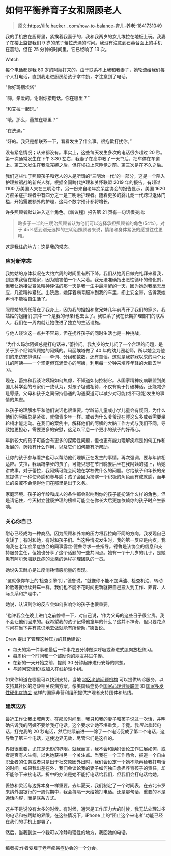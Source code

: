 # 如何平衡养育子女和照顾老人

> 原文:[https://life hacker . com/how-to-balance-育儿-养老-1841731049](https://lifehacker.com/how-to-balance-parenting-and-elderly-caregiving-1841731049)

我的手机放在厨房里，紧挨着我妻子的，我和我两岁的女儿埃拉在地板上玩。我妻子在楼上监督我们 9 岁的孩子蕾拉洗澡的时间。我没有注意到石英台面上的手机在震动，但在 25 分钟的时间里，它已经响了 13 次。

Watch

每个电话都是我 80 岁的阿姨打来的。由于联系不上我和我妻子，她轮流给我们每个人打电话，直到我走进厨房给孩子拿牛奶，才注意到了电话。

"你好玛丽埃塔"

“嗨，亲爱的。谢谢你接电话。你在哪里？”

“和艾拉一起玩。”

“哦。那么，蕾拉在哪里？”

“在洗澡。”

“好的。我只是想联系一下，看看发生了什么事。很抱歉打扰你。”

没有紧急情况；从来都没有。事实上，这些每天发生多次的电话很少超过 20 秒。第一次通常发生在下午 3:30 左右，我妻子在高中教了一天书后，把车停在车道上。第二次发生在我洗完碗之后，但在埃拉上床睡觉之前。第三次是在不久之后。

我们这些忙于照顾孩子和老人的人是所谓的“三明治一代”的一部分，这是一个陷入护理拉锯战的新兴人群。根据全国跨代护理和关怀联盟 2019 年的报告，有超过 1100 万美国人夹在三明治中。另一份来自老年痴呆症协会的报告显示，美国 1620 万痴呆症护理者中有四分之一是三明治护理者。随着更多的婴儿潮一代跨过退休门槛，开始需要额外的护理，这两个数字预计都将增长。

许多照顾者默认进入这个角色。《新议程》报告第 21 页有一句话很突出:

> 略多于一半的三明治照顾者认为他们可以选择承担照顾者的角色(54%)。对于 45%感到别无选择的三明治照顾者来说，情绪和身体紧张的感觉往往更糟。

这是我住的地方；这是我的常态。

### 应对新常态

我姑姑的身体状况在大约六周的时间里有所下降。我们从她周日做完礼拜来看我，到恳求我留在她家，因为她害怕一个人呆着。我无法准确指出恶性循环的催化剂，但我让她接受紧急精神评估的那一天是我一生中最清醒的一天，因为她对我毫无反应，几近精神紧张。出院后，她穿着病号服冲到我的车里，扣上安全带，告诉我她再也不能独自生活了。

照顾她的责任落在了我身上，因为我的姐姐和堂兄妹几年前离开了我们的家乡，我姑姑的姐姐们(其中一个是我的母亲)也去世了。我联系了我在长期护理部门的联系人，我们在一周内就让她住进了独立的生活设施。

与他人谈论这一点并不容易，但在抚养孩子的同时生活也是一种挑战。

“为什么玛尔阿姨总是打电话来，”蕾拉问。我九岁的女儿问了一个合理的问题，是关于那个经常照顾她的阿姨的。玛丽埃塔做了 40 年的幼儿园老师，所以她会为他们的来访安排课程——单词、分组和数数，还有童谣。这就是我梦寐以求的两个女儿的阿姨——一个坚定但充满爱心的阿姨，利用每一分钟来培养年轻的大脑去学习。

现在，蕾拉和我谈论姨妈如何焦虑，不知道如何控制它。从国家精神疾病联盟到美国儿科学会的专家们一致认为，对孩子坦诚相待，不仅有助于打破神话，还能减少耻辱感。父母和孩子之间保持畅通的沟通渠道可以减少对可能(或不可能)发生的事情的焦虑。

以孩子的理解水平和他们说话也很重要。学龄前儿童或小学儿童会有疑问，为什么他们的阿姨总是紧张，就像青少年一样。或者为什么爷爷现在睡这么多或者需要坐轮椅才能走动。在我们的案例中，解释他们的阿姨的大脑工作方式与我们不同，导致她更担心，需要更多的安慰，这足以平息一个更小的孩子的好奇心。

年龄较大的孩子可能会有更多的探索性问题，但也更有能力理解疾病是如何工作和发展的，药物有什么作用，以及它们如何能有所帮助。

让你的孩子参与看护也可以帮助他们理解正在发生的事情。再次强调，要与年龄相适应。艾拉，我蹒跚学步的孩子，可能只想在节日晚餐后坐在我阿姨的腿上，给她讲故事。对于蕾拉，我阿姨可能会问她在学校做什么的问题。它给孩子和年长的亲属提供了一种使命感和参与感；孩子会因为扮演一个积极的角色而有成就感，而年长的亲戚不会觉得他们在那里是出于义务。

家庭环境、孩子的年龄和成人的条件都会影响到你的孩子能扮演什么样的角色。但是请记住，今天树立健康护理的榜样可能会在你长大后更加依赖你的孩子时产生影响。

### 关心你自己

耐心已经成为一种商品，因为照顾和养育的压力将我拉向不同的方向。我发现自己变矮了；有时和她，有时和孩子们。当这种情况发生时，我的第一反应是内疚。我向我在老年痴呆症协会的同事露丝·德鲁寻求一些指导。德鲁是该协会的信息和支持服务主任，但她也分享了这个话题的一些共同点。她有一个十几岁的儿子，是她患有阿尔茨海默氏症的父亲的远程护理团队的一员。

她说失去耐心是过度消耗情感能量的表现。

“这就像你车上的‘检查引擎’灯，”德鲁说。“就像你不能不加满油、检查机油、转动轮胎等就继续开车一样，我们也不能不花时间更新就把自己投入到工作、养育、人际关系和护理中。”

她说，认识到你的反应会如何影响你的孩子也很重要。

“也许我会在晚上进门之前停顿一下，对自己说，‘作为父母的这些日子很宝贵。我不会让他们回来的。我希望我的孩子记得他童年的什么？这并不神奇，但只要花点时间在当下并有意识地去做就能有所帮助，”德鲁说。

Drew 提出了管理这种压力的其他建议:

*   每天的第一件事和最后一件事花五分钟做深呼吸或渐进式肌肉放松练习。
*   每周约一个时间和一个鼓励你的朋友共进午餐。
*   在新的一天开始之前，提前 30 分钟起床进行安静的冥想。
*   与顾问交谈和/或加入在线护理小组。

如果你知道在哪里可以找到支持。当地 [地区老龄问题机构](https://eldercare.acl.gov/Public/About/Aging_Network/AAA.aspx) 可以提供转诊服务，以支持其社区的老龄相关疾病方案。像美国癌症协会[国家心理健康联盟](https://www.nami.org/Find-Support) 和 [国家多发性硬化症协会](https://www.nationalmssociety.org/Resources-Support) 这样的国家非营利组织提供护理者支持团体和热线。

### 建筑边界

最近工作让我出城两天。在那段时间里，我只和我的妻子和孩子说过一次话，并明确告诉我的阿姨不要给我打电话。这个要求让她不堪重负。毕竟。我*可以*拿起电话，打完我的 20 秒电话，然后继续前进——除了一个电话促成了第二个电话，这导致了第三个电话，这使边界无效，尽管它们是这样的。

界限很重要，尤其是无形的界限。就我而言，我不会和姨妈谈论工作进展如何，或者是否有人生病，以免她获得另一个关注点。当我在一个工作场合，报道一个自由职业者的任务或者只是出于社交原因外出时，我们会设定一个她不能再给我打电话的时间。如果我出差在外，我们会谈论我的妻子如何独自承担养育孩子的责任，却不能停下来接电话。折中的办法是她不能打电话给我们，但我们会打电话给她。

妥协和灵活与边界本身一样重要。去年夏天，我们制定了一个时间表，在去北卡罗来纳外围银行的一周假期中，我会每隔一天给她打电话。还是那句话，重要的不是通话内容，而是联系方式。

这并不是说没有太多的时候。有时候，通常是工作压力大的时候，我无法处理过多的电话和被践踏的界限。在这些情况下，iPhone 上的“阻止这个来电者”功能已经在我们的手机上部署了。

然后，当我到达一个我可以冷静和理性的地方，我回她的电话。

* * *

编者按:作者受雇于老年痴呆症协会的一个分会。